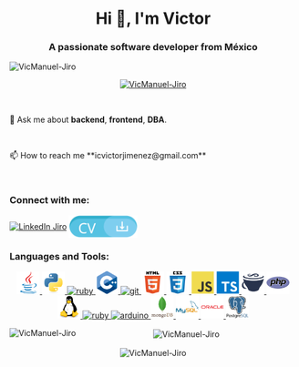 <h1 align="center">Hi 👋, I'm Victor</h1>
<h3 align="center">A passionate software developer from México</h3>
<p align="left"> <img src="https://komarev.com/ghpvc/?username=VicManuel-Jiro&label=Profile%20views&color=0e75b6&style=flat" alt="VicManuel-Jiro" /> </p>
<p align="center"> <a href="https://github.com/ryo-ma/github-profile-trophy"><img src="https://github-profile-trophy.vercel.app/?username=VicManuel-Jiro&rank=-?&column=-1&no-frame=true" alt="VicManuel-Jiro" /></a> </p>

<!--<p align="left">👨‍💻 All of my projects are available at [https://VicManuel-Jiro.github.io/Portafolio/](https://VicManuel-Jiro.github.io/Portafolio/</p>-->
<br>
<p align="left">💬 Ask me about <strong>backend</strong>, <strong>frontend</strong>, <strong>DBA</strong>.</p>
<br>
<p align="left">📫 How to reach me **icvictorjimenez@gmail.com**</p>
 <br>
<h3 align="left">Connect with me:</h3>
<p align="left">

<a href="https://www.linkedin.com/in/vicmanjiro/" target="_blank" rel="noopener noreferrer"><img align="center" src="https://raw.githubusercontent.com/rahuldkjain/github-profile-readme-generator/master/src/images/icons/Social/linked-in-alt.svg" alt="LinkedIn Jiro" height="30" width="40" /></a>                <a href="https://raw.githubusercontent.com/VicManuel-Jiro/VicManuel-Jiro/main/CV.pdf" target="_blank" download><img align="center" src="https://raw.githubusercontent.com/VicManuel-Jiro/VicManuel-Jiro/main/botonDownloadCV.svg" alt="CV Jiro" width="120"  /></a> 
 </p>
<h3 align="left">Languages and Tools:</h3>
<p align="center"> <a href="https://www.java.com" target="_blank" rel="noreferrer"> <img src="https://raw.githubusercontent.com/devicons/devicon/master/icons/java/java-original.svg" alt="java" width="40" height="40"/> </a> <a href="https://www.python.org" target="_blank" rel="noreferrer"> <img src="https://raw.githubusercontent.com/devicons/devicon/master/icons/python/python-original.svg" alt="python" width="40" height="40"/> </a> <a href="https://www.ruby-lang.org/es/" target="_blank" rel="noreferrer"> <img src="https://cdn.worldvectorlogo.com/logos/ruby.svg" alt="ruby" width="40" height="40"/> </a>  <a href="https://www.w3schools.com/cpp/" target="_blank" rel="noreferrer"> <img src="https://raw.githubusercontent.com/devicons/devicon/master/icons/cplusplus/cplusplus-original.svg" alt="cplusplus" width="40" height="40"/> </a>  <a href="https://git-scm.com/" target="_blank" rel="noreferrer"> <img src="https://www.vectorlogo.zone/logos/git-scm/git-scm-icon.svg" alt="git" width="40" height="40"/> </a> <a href="https://www.w3.org/html/" target="_blank" rel="noreferrer"> <img src="https://raw.githubusercontent.com/devicons/devicon/master/icons/html5/html5-original-wordmark.svg" alt="html5" width="40" height="40"/> </a> <a href="https://www.w3schools.com/css/" target="_blank" rel="noreferrer"> <img src="https://raw.githubusercontent.com/devicons/devicon/master/icons/css3/css3-original-wordmark.svg" alt="css3" width="40" height="40"/> </a> <a href="https://developer.mozilla.org/en-US/docs/Web/JavaScript" target="_blank" rel="noreferrer"> <img src="https://raw.githubusercontent.com/devicons/devicon/master/icons/javascript/javascript-original.svg" alt="javascript" width="40" height="40"/> </a> <a href="https://www.typescriptlang.org/" target="_blank" rel="noreferrer"> <img src="https://raw.githubusercontent.com/devicons/devicon/master/icons/typescript/typescript-original.svg" alt="php" width="40" height="40"/> </a> <a href="https://coffeescript.org/" target="_blank" rel="noreferrer"> <img id="coffeescript" src="https://raw.githubusercontent.com/devicons/devicon/master/icons/coffeescript/coffeescript-original.svg" alt="coffeescript" width="40" height="40" /> </a> <a href="https://www.php.net" target="_blank" rel="noreferrer"> <img src="https://raw.githubusercontent.com/devicons/devicon/master/icons/php/php-original.svg" alt="php" width="40" height="40"/> </a> <a href="https://www.linux.org/" target="_blank" rel="noreferrer"> <img src="https://raw.githubusercontent.com/devicons/devicon/master/icons/linux/linux-original.svg" alt="linux" width="40" height="40"/> </a> <a href="https://www.microsoft.com/es-mx/windows" target="_blank" rel="noreferrer"> <img src="https://cdn.worldvectorlogo.com/logos/microsoft-windows-22.svg" alt="ruby" width="40" height="40"/> </a> <a href="https://www.arduino.cc/" target="_blank" rel="noreferrer"> <img src="https://cdn.worldvectorlogo.com/logos/arduino-1.svg" alt="arduino" width="40" height="40"/> </a>  <a href="https://www.mongodb.com/" target="_blank" rel="noreferrer"> <img src="https://raw.githubusercontent.com/devicons/devicon/master/icons/mongodb/mongodb-original-wordmark.svg" alt="mongodb" width="40" height="40"/> </a> <a href="https://www.mysql.com/" target="_blank" rel="noreferrer"> <img src="https://raw.githubusercontent.com/devicons/devicon/master/icons/mysql/mysql-original-wordmark.svg" alt="mysql" width="40" height="40"/> </a> <a href="https://www.oracle.com/" target="_blank" rel="noreferrer"> <img src="https://raw.githubusercontent.com/devicons/devicon/master/icons/oracle/oracle-original.svg" alt="oracle" width="40" height="40"/> </a>  <a href="https://www.postgresql.org" target="_blank" rel="noreferrer"> <img src="https://raw.githubusercontent.com/devicons/devicon/master/icons/postgresql/postgresql-original-wordmark.svg" alt="postgresql" width="40" height="40"/> </a>  
  </p>

<p align="center"><img align="left" src="https://github-readme-stats.vercel.app/api/top-langs?username=VicManuel-Jiro&show_icons=true&locale=en&layout=compact&langs_count=8" alt="VicManuel-Jiro" /></p>
<p align="center"><img align="center" src="https://github-readme-stats.vercel.app/api?username=VicManuel-Jiro&show_icons=true&locale=en&include_all_commits=true" alt="VicManuel-Jiro" /></p>
<p align="center"><img align="center" src="https://github-readme-streak-stats.herokuapp.com/?user=VicManuel-Jiro&" alt="VicManuel-Jiro" /></p>


